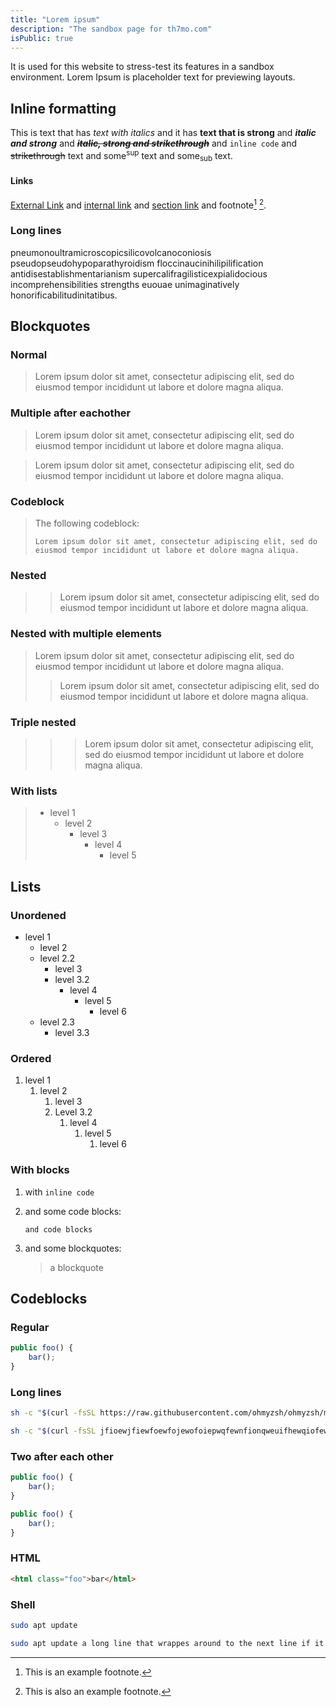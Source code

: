 ```yaml
---
title: "Lorem ipsum"
description: "The sandbox page for th7mo.com"
isPublic: true
---
```


It is used for this website to stress-test its features in a sandbox
environment. Lorem Ipsum is placeholder text for previewing layouts.

## Inline formatting
This is text that has *text with italics* and it has **text that is strong**
and ***italic and strong*** and ***~~italic, strong and strikethrough~~***
and `inline code` and ~~strikethrough~~ text and some<sup>sup</sup> text and
some<sub>sub</sub> text.

#### Links
[External Link](https://google.com) and [internal link](git) and
[section link](#lists) and footnote[^1] [^2].

[^1]: This is an example footnote.
[^2]: This is also an example footnote.

### Long lines
pneumonoultramicroscopicsilicovolcanoconiosis
pseudopseudohypoparathyroidism floccinaucinihilipilification
antidisestablishmentarianism supercalifragilisticexpialidocious
incomprehensibilities strengths euouae unimaginatively
honorificabilitudinitatibus.

## Blockquotes
### Normal
> Lorem ipsum dolor sit amet, consectetur adipiscing elit, sed do
> eiusmod tempor incididunt ut labore et dolore magna aliqua.

### Multiple after eachother
> Lorem ipsum dolor sit amet, consectetur adipiscing elit, sed do
> eiusmod tempor incididunt ut labore et dolore magna aliqua.

> Lorem ipsum dolor sit amet, consectetur adipiscing elit, sed do
> eiusmod tempor incididunt ut labore et dolore magna aliqua.

### Codeblock
> The following codeblock:
>
> ```
> Lorem ipsum dolor sit amet, consectetur adipiscing elit, sed do eiusmod tempor incididunt ut labore et dolore magna aliqua.
> ```

### Nested
> > Lorem ipsum dolor sit amet, consectetur adipiscing elit, sed do
> > eiusmod tempor incididunt ut labore et dolore magna aliqua.

### Nested with multiple elements
> Lorem ipsum dolor sit amet, consectetur adipiscing elit, sed do
> eiusmod tempor incididunt ut labore et dolore magna aliqua.
>
> > Lorem ipsum dolor sit amet, consectetur adipiscing elit, sed do
> > eiusmod tempor incididunt ut labore et dolore magna aliqua.

### Triple nested
> > > Lorem ipsum dolor sit amet, consectetur adipiscing elit, sed do
> > > eiusmod tempor incididunt ut labore et dolore magna aliqua.

### With lists
> * level 1
>   * level 2
>     * level 3
>       * level 4
>         * level 5

## Lists
### Unordened
* level 1
  * level 2
  * level 2.2
    * level 3
    * level 3.2
      * level 4
        * level 5
          * level 6
  * level 2.3
    * level 3.3
  
### Ordered
1. level 1
   1. level 2
      1. level 3
      2. Level 3.2
         1. level 4
            1. level 5
               1. level 6

### With blocks
1. with `inline code`
2. and some code blocks:
   ```
   and code blocks
   ```

3. and some blockquotes:
   > a blockquote

## Codeblocks
### Regular
```javascript
public foo() {
    bar();
}
```

### Long lines
```sh
sh -c "$(curl -fsSL https://raw.githubusercontent.com/ohmyzsh/ohmyzsh/master/tools/install.sh)"
```

```sh
sh -c "$(curl -fsSL jfioewjfiewfoewfojewofoiepwqfewnfionqweuifhewqiofewqiofjewjfiewqjofpjewofjewqfjewqofjwqofjewqioj)"
```

### Two after each other
```javascript
public foo() {
    bar();
}
```

```javascript
public foo() {
    bar();
}
```

### HTML
```html
<html class="foo">bar</html>
```

### Shell
```sh
sudo apt update
```

```sh
sudo apt update a long line that wrappes around to the next line if it is even longer than this
```
